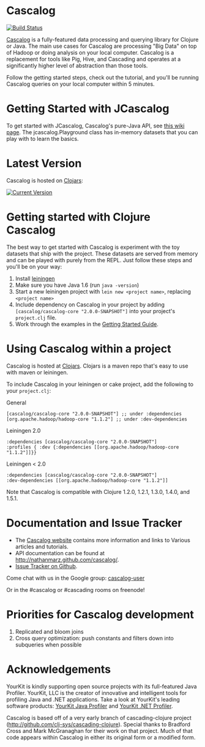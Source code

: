 # Cascalog

[![Build Status](https://secure.travis-ci.org/nathanmarz/cascalog.png?branch=develop)](http://travis-ci.org/nathanmarz/cascalog)

[Cascalog](http://cascalog.org/) is a fully-featured data processing and querying library for Clojure or Java. The main use cases for Cascalog are processing "Big Data" on top of Hadoop or doing analysis on your local computer. Cascalog is a replacement for tools like Pig, Hive, and Cascading and operates at a significantly higher level of abstraction than those tools.

Follow the getting started steps, check out the tutorial, and you'll be running Cascalog queries on your local computer within 5 minutes.

# Getting Started with JCascalog

To get started with JCascalog, Cascalog's pure-Java API, see [this wiki page](https://github.com/nathanmarz/cascalog/wiki/JCascalog). The jcascalog.Playground class has in-memory datasets that you can play with to learn the basics.

# Latest Version

Cascalog is hosted on [Clojars](https://clojars.org):

[![Current Version](https://clojars.org/cascalog/latest-version.svg)](https://clojars.org/cascalog)

# Getting started with Clojure Cascalog

The best way to get started with Cascalog is experiment with the toy datasets that ship with the project. These datasets are served from memory and can be played with purely from the REPL. Just follow these steps and you'll be on your way:

1. Install [leiningen](http://github.com/technomancy/leiningen)
2. Make sure you have Java 1.6 (run `java -version`)
3. Start a new leiningen project with `lein new <project name>`, replacing `<project name>`
4. Include dependency on Cascalog in your project by adding `[cascalog/cascalog-core "2.0.0-SNAPSHOT"]` into your project's `project.clj` file.
5. Work through the examples in the [Getting Started Guide](http://cascalog.org/articles/getting_started.html).

# Using Cascalog within a project

Cascalog is hosted at [Clojars](http://clojars.org/cascalog). Clojars is a maven repo that's easy to use with maven or leiningen.

To include Cascalog in your leiningen or cake project, add the following to your `project.clj`:

General

    [cascalog/cascalog-core "2.0.0-SNAPSHOT"] ;; under :dependencies
    [org.apache.hadoop/hadoop-core "1.1.2"] ;; under :dev-dependencies

Leiningen 2.0

    :dependencies [cascalog/cascalog-core "2.0.0-SNAPSHOT"]
    :profiles { :dev {:dependencies [[org.apache.hadoop/hadoop-core "1.1.2"]]}}

Leiningen < 2.0

    :dependencies [cascalog/cascalog-core "2.0.0-SNAPSHOT"]
    :dev-dependencies [[org.apache.hadoop/hadoop-core "1.1.2"]]

Note that Cascalog is compatible with Clojure 1.2.0, 1.2.1, 1.3.0, 1.4.0, and 1.5.1.

# Documentation and Issue Tracker

- The [Cascalog website](http://cascalog.org/) contains more information and links to Various articles and tutorials.
- API documentation can be found at http://nathanmarz.github.com/cascalog/.
- [Issue Tracker on Github](https://github.com/nathanmarz/cascalog/issues).

Come chat with us in the Google group: [cascalog-user](http://groups.google.com/group/cascalog-user)

Or in the #cascalog or #cascading rooms on freenode!

# Priorities for Cascalog development

1. Replicated and bloom joins
2. Cross query optimization: push constants and filters down into subqueries when possible

# Acknowledgements

YourKit is kindly supporting open source projects with its full-featured Java Profiler. YourKit, LLC is the creator of innovative and intelligent tools for profiling Java and .NET applications. Take a look at YourKit's leading software products: [YourKit Java Profiler](http://www.yourkit.com/java/profiler/index.jsp) and [YourKit .NET Profiler](http://www.yourkit.com/.net/profiler/index.jsp).

Cascalog is based off of a very early branch of cascading-clojure project (http://github.com/clj-sys/cascading-clojure). Special thanks to Bradford Cross and Mark McGranaghan for their work on that project. Much of that code appears within Cascalog in either its original form or a modified form.

